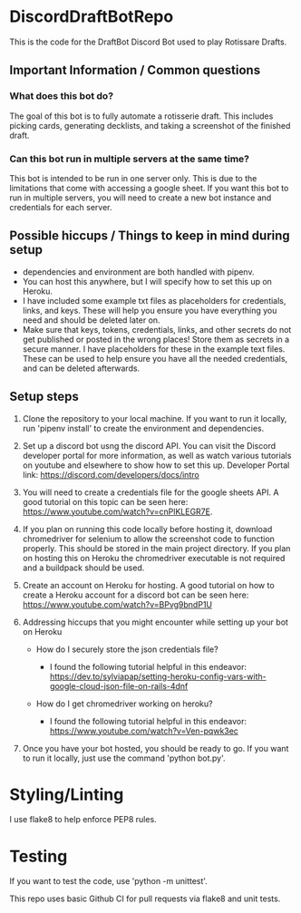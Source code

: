 # DiscordDraftBotRepo

This is the code for the DraftBot Discord Bot used to play Rotissare Drafts.

## Important Information / Common questions

### What does this bot do?
The goal of this bot is to fully automate a rotisserie draft. This includes
picking cards, generating decklists, and taking a screenshot of the finished
draft.

### Can this bot run in multiple servers at the same time?
This bot is intended to be run in one server only. This is due to the limitations that come with accessing a google sheet. If you want this bot to run in multiple servers, you will need to create a new bot instance and credentials for each server.
   
## Possible hiccups / Things to keep in mind during setup

- dependencies and environment are both handled with pipenv.
- You can host this anywhere, but I will specify how to set this up on Heroku.
- I have included some example txt files as placeholders for credentials, links, and keys. These will help you ensure you have everything you need and should be deleted later on.
- Make sure that keys, tokens, credentials, links, and other secrets do not get published or posted in the wrong places! Store them as secrets in a secure manner. I have placeholders for these in the example text files. These can be used to help ensure you have all the needed credentials, and can be deleted afterwards.

## Setup steps

1. Clone the repository to your local machine. If you want to run it locally, run 'pipenv install' to create the environment and dependencies.

2. Set up a discord bot usng the discord API. You can visit the Discord developer portal for more information, as well as watch various tutorials on youtube and elsewhere to show how to set this up. Developer Portal link: https://discord.com/developers/docs/intro
   
3. You will need to create a credentials file for the google sheets API. A good tutorial on this topic can be seen here: https://www.youtube.com/watch?v=cnPlKLEGR7E. 
    
4. If you plan on running this code locally before hosting it, download chromedriver for selenium to allow the screenshot code to function properly. This should be stored in the main project directory. If you plan on hosting this on Heroku the chromedriver executable is not required and a buildpack should be used.

5. Create an account on Heroku for hosting. A good tutorial on how to create a Heroku account for a discord bot can be seen here: https://www.youtube.com/watch?v=BPvg9bndP1U 

6. Addressing hiccups that you might encounter while setting up your bot on Heroku

   - How do I securely store the json credentials file? 
      - I found the following tutorial helpful in this endeavor: https://dev.to/sylviapap/setting-heroku-config-vars-with-google-cloud-json-file-on-rails-4dnf 

   - How do I get chromedriver working on heroku?
      - I found the following tutorial helpful in this endeavor: https://www.youtube.com/watch?v=Ven-pqwk3ec

7. Once you have your bot hosted, you should be ready to go. If you want to run it locally, just use the command 'python bot.py'.

# Styling/Linting

I use flake8 to help enforce PEP8 rules.

# Testing

If you want to test the code, use 'python -m unittest'.

This repo uses basic Github CI for pull requests via flake8 and unit tests.
